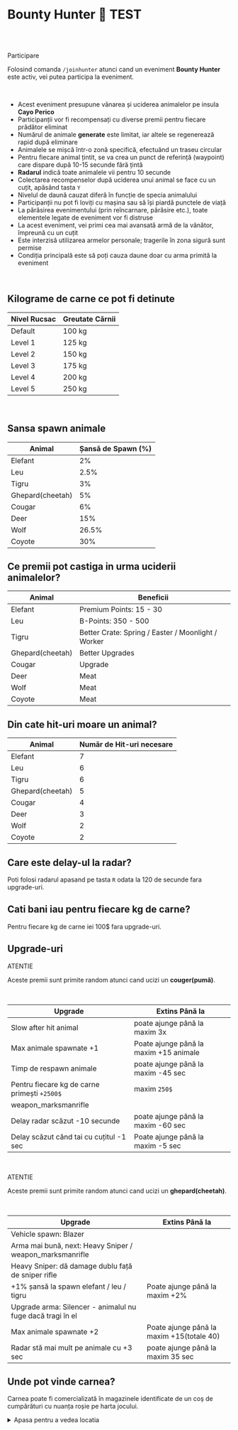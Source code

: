 # Bounty Hunter 🏹 TEST
<br><br>
<div class="tip-container">
    <p class="title">Participare</p>
    <p class="description">Folosind comanda <code>/joinhunter</code> atunci cand un eveniment <b>Bounty Hunter</b> este activ, vei putea participa la eveniment.</p>
</div>
<br>
<ul>
  <li>Acest eveniment presupune vânarea și uciderea animalelor pe insula <strong>Cayo Perico</strong></li>
  <li>Participanții vor fi recompensați cu diverse premii pentru fiecare prădător eliminat</li>
  <li>Numărul de animale <strong>generate</strong> este limitat, iar altele se regenerează rapid după eliminare</li>
  <li>Animalele se mișcă într-o zonă specifică, efectuând un traseu circular</li>
  <li>Pentru fiecare animal țintit, se va crea un punct de referință (waypoint) care dispare după 10-15 secunde fără țintă</li>
  <li><strong>Radarul</strong> indică toate animalele vii pentru 10 secunde</li>
  <li>Colectarea recompenselor după uciderea unui animal se face cu un cuțit, apăsând tasta <code>Y</code></li>
  <li>Nivelul de daună cauzat diferă în funcție de specia animalului</li>
  <li>Participanții nu pot fi loviți cu mașina sau să își piardă punctele de viață</li>
  <li>La părăsirea evenimentului (prin reîncarnare, părăsire etc.), toate elementele legate de eveniment vor fi distruse</li>
  <li>La acest eveniment, vei primi cea mai avansată armă de la vânător, împreună cu un cuțit</li>
  <li>Este interzisă utilizarea armelor personale; tragerile în zona sigură sunt permise</li>
  <li>Condiția principală este să poți cauza daune doar cu arma primită la eveniment</li>
</ul>
<br>

 ## Kilograme de carne ce pot fi detinute
<table>
  <thead>
    <tr>
      <th>Nivel Rucsac</th>
      <th>Greutate Cărnii</th>
    </tr>
  </thead>
  <tbody>
    <tr>
      <td>Default</td>
      <td>100 kg</td>
    </tr>
    <tr>
      <td>Level 1</td>
      <td>125 kg</td>
    </tr>
    <tr>
      <td>Level 2</td>
      <td>150 kg</td>
    </tr>
    <tr>
      <td>Level 3</td>
      <td>175 kg</td>
    </tr>
    <tr>
      <td>Level 4</td>
      <td>200 kg</td>
    </tr>
    <tr>
      <td>Level 5</td>
      <td>250 kg</td>
    </tr>
  </tbody>
</table>
<br>

## Sansa spawn animale
<table>
  <thead>
    <tr>
      <th>Animal</th>
      <th>Șansă de Spawn (%)</th>
    </tr>
  </thead>
  <tbody>
    <tr>
      <td>Elefant</td>
      <td>2%</td>
    </tr>
    <tr>
      <td>Leu</td>
      <td>2.5%</td>
    </tr>
    <tr>
      <td>Tigru</td>
      <td>3%</td>
    </tr>
    <tr>
      <td>Ghepard(cheetah)</td>
      <td>5%</td>
    </tr>
    <tr>
      <td>Cougar</td>
      <td>6%</td>
    </tr>
    <tr>
      <td>Deer</td>
      <td>15%</td>
    </tr>
    <tr>
      <td>Wolf</td>
      <td>26.5%</td>
    </tr>
    <tr>
      <td>Coyote</td>
      <td>30%</td>
    </tr>
  </tbody>
</table>

## Ce premii pot castiga in urma uciderii animalelor?
 

<table>
  <thead>
    <tr>
      <th>Animal</th>
      <th>Beneficii</th>
    </tr>
  </thead>
  <tbody>
    <tr>
      <td>Elefant</td>
      <td>Premium Points: 15 - 30</td>
    </tr>
    <tr>
      <td>Leu</td>
      <td>B-Points: 350 - 500</td>
    </tr>
    <tr>
      <td>Tigru</td>
      <td>Better Crate: Spring / Easter / Moonlight / Worker</td>
    </tr>
    <tr>
      <td>Ghepard(cheetah)</td>
      <td>Better Upgrades</td>
    </tr>
    <tr>
      <td>Cougar</td>
      <td>Upgrade</td>
    </tr>
    <tr>
      <td>Deer</td>
      <td>Meat</td>
    </tr>
    <tr>
      <td>Wolf</td>
      <td>Meat</td>
    </tr>
    <tr>
      <td>Coyote</td>
      <td>Meat</td>
    </tr>
  </tbody>
</table>

 ## Din cate hit-uri moare un animal?
<table>
  <thead>
    <tr>
      <th>Animal</th>
      <th>Număr de Hit-uri necesare</th>
    </tr>
  </thead>
  <tbody>
    <tr>
      <td>Elefant</td>
      <td>7</td>
    </tr>
    <tr>
      <td>Leu</td>
      <td>6</td>
    </tr>
    <tr>
      <td>Tigru</td>
      <td>6</td>
    </tr>
    <tr>
      <td>Ghepard(cheetah)</td>
      <td>5</td>
    </tr>
    <tr>
      <td>Cougar</td>
      <td>4</td>
    </tr>
    <tr>
      <td>Deer</td>
      <td>3</td>
    </tr>
    <tr>
      <td>Wolf</td>
      <td>2</td>
    </tr>
    <tr>
      <td>Coyote</td>
      <td>2</td>
    </tr>
  </tbody>
</table>

## Care este delay-ul la radar?
Poti folosi radarul apasand pe tasta `R` odata la 120 de secunde fara upgrade-uri.
## Cati bani iau pentru fiecare kg de carne?
Pentru fiecare kg de carne iei 100$ fara upgrade-uri.

## Upgrade-uri
<div class="danger-container">
    <p class="title">ATENTIE</p>
    <p class="description">Aceste premii sunt primite random atunci cand ucizi un <b>couger(pumă)</b>.</p>
</div>
<br>
<table>
  <thead>
    <tr>
      <th>Upgrade</th>
      <th>Extins Până la</th>
    </tr>
  </thead>
  <tbody>
    <tr>
      <td>Slow after hit animal</td>
      <td>poate ajunge până la maxim 3x</td>
    </tr>
    <tr>
      <td>Max animale spawnate +1</td>
      <td>Poate ajunge până la maxim +15 animale</td>
    </tr>
    <tr>
      <td>Timp de respawn animale</td>
      <td>poate ajunge până la maxim -45 sec</td>
    </tr>
    <tr>
      <td>Pentru fiecare kg de carne primești <code>+2500$</code></td>
      <td> maxim <code>250$</code></td>
    </tr>
    <tr>
      <td>weapon_marksmanrifle</td>
      <td></td>
    </tr>
    <tr>
      <td>Delay radar scăzut -10 secunde </td>
      <td>poate ajunge până la maxim -60 sec</td>
    </tr>
    <tr>
      <td>Delay scăzut când tai cu cuțitul -1 sec </td>
      <td>Poate ajunge până la maxim -5 sec</td>
    </tr>
  </tbody>
</table>
<br>
<div class="danger-container">
    <p class="title">ATENTIE</p>
    <p class="description">Aceste premii sunt primite random atunci cand ucizi un <b>ghepard(cheetah)</b>.</p>
</div><br>
<table>
  <thead>
    <tr>
      <th>Upgrade</th>
      <th>Extins Până la</th>
    </tr>
  </thead>
  <tbody>
    <tr>
      <td>Vehicle spawn: Blazer</td>
      <td></td>
    </tr>
    <tr>
      <td>Arma mai bună, next: Heavy Sniper / weapon_marksmanrifle</td>
      <td></td>
    </tr>
    <tr>
      <td>Heavy Sniper: dă damage dublu față de sniper rifle</td>
      <td></td>
    </tr>
    <tr>
      <td>+1% șansă la spawn elefant / leu / tigru</td>
      <td>Poate ajunge până la maxim +2%</td>
    </tr>
    <tr>
      <td>Upgrade arma: Silencer - animalul nu fuge dacă tragi în el</td>
      <td></td>
    </tr>
    <tr>
      <td>Max animale spawnate +2</td>
      <td>Poate ajunge până la maxim +15(totale 40)</td>
    </tr>
    <tr>
      <td>Radar stă mai mult pe animale cu +3 sec</td>
      <td>poate ajunge până la maxim 35 sec</td>
    </tr>
  </tbody>
</table>

## Unde pot vinde carnea?

Carnea poate fi comercializată în magazinele identificate de un coș de cumpărături cu nuanța roșie pe harta jocului.

<details class="details custom-block">
    <summary>Apasa pentru a vedea locatia</summary>
    <p><img src="https://i.imgur.com/EH5lM7m.png" alt="Imagine Detalii" title="Vizualizare Imagine"></p>
</details>

